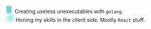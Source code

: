 ![golang-logo](./assets/golang-logo-inline.png)&nbsp; Creating useless unexecutables with `golang`.  
![react-logo](./assets/react-logo-inline.png) Honing my skills in the client side. Mostly `React` stuff.  

